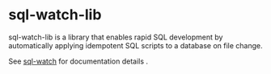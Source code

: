 # sql-watch-lib

sql-watch-lib is a library that enables rapid SQL development by automatically applying idempotent SQL scripts to a database on file change.

See [sql-watch](https://github.com/erichosick/sql-watch/tree/main/packages/sql-watch) for documentation details .
